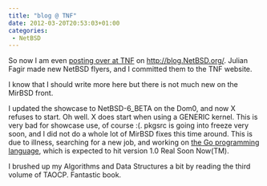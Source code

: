 ```yaml
---
title: "blog @ TNF"
date: 2012-03-20T20:53:03+01:00
categories:
 - NetBSD
---
```

So now I am even [posting over at
TNF](http://blog.NetBSD.org/tnf/entry/new_netbsd_flyers_available) on
<http://blog.NetBSD.org/>. Julian Fagir made new NetBSD flyers, and I committed
them to the TNF website.

I know that I should write more here but there is not much new on the
MirBSD front.

I updated the showcase to NetBSD-6_BETA on the Dom0, and now X refuses
to start. Oh well. X does start when using a GENERIC kernel. This is
very bad for showcase use, of course :(. pkgsrc is going into freeze
very soon, and I did not do a whole lot of MirBSD fixes this time
around. This is due to illness, searching for a new job, and working on
[the Go programming language](https://golang.org/), which is
expected to hit version 1.0 Real Soon Now(TM).

I brushed up my Algorithms and Data Structures a bit by reading the
third volume of TAOCP. Fantastic book.

